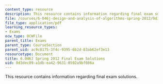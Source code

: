 ```yaml
---
content_type: resource
description: This resource contains information regarding final exam solutions.
file: /courses/6-046j-design-and-analysis-of-algorithms-spring-2012/0d3dec89a1dbea4296318592a9bf086a_MIT6_046JS12_final_sol.pdf
file_type: application/pdf
learning_resource_types:
- Exams
ocw_type: OCWFile
parent_title: Exams
parent_type: CourseSection
parent_uid: ac9c0175-3f4c-9395-6b2d-83ab62ef3e13
resourcetype: Document
title: 6.046J Spring 2012 Final Exam Solutions
uid: 0d3dec89-a1db-ea42-9631-8592a9bf086a
---
```

This resource contains information regarding final exam solutions.

